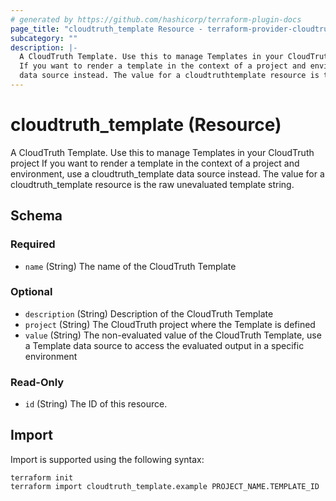 ```yaml
---
# generated by https://github.com/hashicorp/terraform-plugin-docs
page_title: "cloudtruth_template Resource - terraform-provider-cloudtruth"
subcategory: ""
description: |-
  A CloudTruth Template. Use this to manage Templates in your CloudTruth project
  If you want to render a template in the context of a project and environment, use a cloudtruthtemplate
  data source instead. The value for a cloudtruthtemplate resource is the raw unevaluated template string.
---
```


# cloudtruth_template (Resource)

A CloudTruth Template. Use this to manage Templates in your CloudTruth project
If you want to render a template in the context of a project and environment, use a cloudtruth_template
data source instead. The value for a cloudtruth_template resource is the raw unevaluated template string.



<!-- schema generated by tfplugindocs -->
## Schema

### Required

- `name` (String) The name of the CloudTruth Template

### Optional

- `description` (String) Description of the CloudTruth Template
- `project` (String) The CloudTruth project where the Template is defined
- `value` (String) The non-evaluated value of the CloudTruth Template, use a Template data source to access the evaluated output in a specific environment

### Read-Only

- `id` (String) The ID of this resource.

## Import

Import is supported using the following syntax:

```shell
terraform init
terraform import cloudtruth_template.example PROJECT_NAME.TEMPLATE_ID
```
